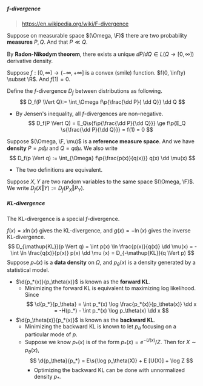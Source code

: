 ##### f-divergence

> https://en.wikipedia.org/wiki/F-divergence

Suppose on measurable space $(\Omega, \F)$ there are two probability **measures** $P, Q$. And that $P \ll Q$.

By **Radon-Nikodym theorem**, there exists a unique $\dd P / \dd Q \in L(\Omega \to [0, \infty])$ derivative density.

Suppose $f: [0, \infty] \to (-\infty, +\infty]$ is a convex (smile) function. $f(0, \infty) \subset \R$. And $f(1) = 0$.

Define the $f$-divergence $D_f$ between distributions as following.
$$
D_f(P \Vert Q):= \int_\Omega f\p{\frac{\dd P}{ \dd Q}} \dd Q
$$

- By Jensen's inequality, all $f$-divergences are non-negative.
  $$
  D_f(P \Vert Q) = E_Q\s{f\p{\frac{\dd P}{\dd Q}}} \ge  f\p{E_Q \s{\frac{\dd P}{\dd Q}}} = f(1) = 0
  $$

Suppose $(\Omega, \F, \mu)$ is a **reference measure space**. And we have **density** $P = p \dd \mu$ and $Q = q \dd \mu$. We also write
$$
D_f(p \Vert q) := \int_{\Omega} f\p{\frac{p(x)}{q(x)}} q(x) \dd \mu(x)
$$

- The two definitions are equivalent.

Suppose $X, Y$ are two random variables to the same space $(\Omega, \F)$. We write $D_f(X \Vert Y) := D_f(P_X \Vert P_Y)$.

##### KL-divergence

The KL-divergence is a special $f$-divergence.

$f(x) = x\ln (x)$ gives the KL-divergence, and $g(x) = -\ln(x)$ gives the inverse KL-divergence.
$$
D_{\mathup{KL}}(p \Vert q) = \int p(x) \ln \frac{p(x)}{q(x)} \dd \mu(x) = - \int \ln \frac{q(x)}{p(x)} p(x) \dd \mu (x) = D_{-\mathup{KL}}(q \Vert p)
$$
Suppose $p_*(x)$ is a **data density** on $\Omega$, and $p_\theta(x)$ is a density generated by a statistical model.

- $\d{p_*(x)}{p_\theta(x)}$ is known as the **forward KL**.
  - Minimizing the forward KL is equivalent to maximizing log likelihood. Since
  $$
  \d{p_*}{p_\theta} = \int p_*(x) \log \frac{p_*(x)}{p_\theta(x)} \dd x = -H(p_*) - \int p_*(x) \log p_\theta(x) \dd x
  $$
- $\d{p_\theta(x)}{p_*(x)}$ is known as the **backward KL**.
  - Minimizing the backward KL is known to let $p_\theta$ focusing on a particular mode of $p$.
  - Suppose we know $p_*(x)$ is of the form $p_*(x) = e^{-U(x)} / Z$. Then for $X \sim p_\theta(x)$,
  $$
  \d{p_\theta}{p_*} = E\s{\log p_\theta(X)} + E [U(X)] + \log Z
  $$
    - Optimizing the backward KL can be done with unnormalized density $p_*$.
